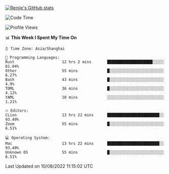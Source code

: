 [![Renjie's GitHub stats](https://github-readme-stats.vercel.app/api?username=liurenjie1024&show_icons=true&theme=chartreuse-dark)](https://github.com/anuraghazra/github-readme-stats)

<!--START_SECTION:waka-->
![Code Time](http://img.shields.io/badge/Code%20Time-114%20hrs%201%20min-blue)

![Profile Views](http://img.shields.io/badge/Profile%20Views-12-blue)

📊 **This Week I Spent My Time On** 

```text
⌚︎ Time Zone: Asia/Shanghai

💬 Programming Languages: 
Rust                     12 hrs 2 mins       ████████████████████░░░░░   81.04% 
Other                    55 mins             █░░░░░░░░░░░░░░░░░░░░░░░░   6.27% 
Bash                     43 mins             █░░░░░░░░░░░░░░░░░░░░░░░░   4.9% 
TOML                     36 mins             █░░░░░░░░░░░░░░░░░░░░░░░░   4.12% 
YAML                     10 mins             ░░░░░░░░░░░░░░░░░░░░░░░░░   1.21%

🔥 Editors: 
CLion                    13 hrs 22 mins      ███████████████████████░░   93.49% 
Zoom                     55 mins             █░░░░░░░░░░░░░░░░░░░░░░░░   6.51%

💻 Operating System: 
Mac                      13 hrs 22 mins      ███████████████████████░░   93.49% 
Unknown OS               55 mins             █░░░░░░░░░░░░░░░░░░░░░░░░   6.51%

```


 Last Updated on 10/08/2022 11:15:02 UTC
<!--END_SECTION:waka-->

